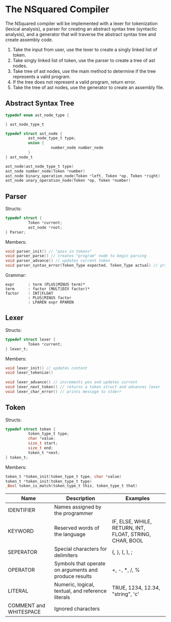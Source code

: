 # The NSquared Compiler
The NSquared compiler will be implemented with a lexer for tokenization (lexical analysis), a parser for creating an abstract syntax tree (syntactic analysis), and a generator that will traverse the abstract syntax tree and create assembly code.

1. Take the input from user, use the lexer to create a singly linked list of token.
2. Take singly linked list of token, use the parser to create a tree of ast nodes.
3. Take tree of ast nodes, use the main method to determine if the tree represents a valid program.
4. If the tree does not represent a valid program, return error.
5. Take the tree of ast nodes, use the generator to create an assembly file. 

## Abstract Syntax Tree

```c
typedef enum ast_node_type {

} ast_node_type_t

typedef struct ast_node {
          ast_node_type_t type;
          union {
                    number_node number_node
          }
} ast_node_t

ast_node(ast_node_type_t type)
ast_node number_node(Token *number)
ast_node binary_operation_node(Token *left, Token *op, Token *right)
ast_node unary_operation_node(Token *op, Token *number) 
```

## Parser

Structs:
```c
typedef struct {
          Token *current;
          ast_node *root;
} Parser;
```
Members:
```c
void parser_init() // "pass in tokens"
void parser_parse() // creates "program" node to begin parsing
void parser_advance() // updates current token
void parser_syntax_error(Token_Type expected, Token_Type actual) // prints message to stderr
```
Grammar:
```
expr      : term (PLUS|MINUS term)*
term      : factor (MULT|DIV factor)*
factor    : INT|FLOAT
          : PLUS|MINUS factor
          : LPAREN expr RPAREN
```

## Lexer

Structs:
```c
typedef struct lexer {
          Token *current;
} lexer_t;
```
Members:
```c
void lexer_init() // updates content
void lexer_tokenize()
          
void lexer_advance() // increments pos and updates current
void lexer_next_token() // returns a token struct and advances lexer
void lexer_char_error() // prints message to stderr
```

## Token

Structs:
```c
typedef struct token {
          token_type_t type;
          char *value;
          size_t start;
          size_t end;
          token_t *next;
} token_t;
```
Members:
```c
token_t *token_init(token_type_t type, char *value)
token_t *token_init(token_type_t type)
_Bool token_is_match(token_type_t this, token_type_t that)
```

| Name | Description | Examples |
| --- | --- | --- |
| IDENTIFIER | Names assigned by the programmer | |
| KEYWORD | Reserved words of the language | IF, ELSE, WHILE, RETURN, INT, FLOAT, STRING, CHAR, BOOL|
| SEPERATOR | Special characters for delimiters | {, }, (, ), ; |
| OPERATOR | Symbols that operate on arguments and produce results| +, -, *, /, % |
| LITERAL | Numeric, logical, textual, and reference literals | TRUE, 1234, 12.34, "string", 'c' |
| COMMENT and WHITESPACE | Ignored characters | |

